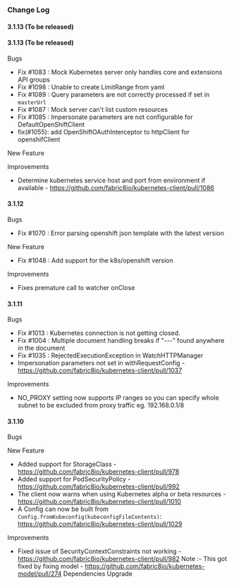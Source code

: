 ### Change Log

#### 3.1.13 (To be released)

#### 3.1.13 (To be released)

  Bugs
   * Fix #1083 : Mock Kubernetes server only handles core and extensions API groups
   * Fix #1098 : Unable to create LimitRange from yaml
   * Fix #1089 : Query parameters are not correctly processed if set in `masterUrl`
   * Fix #1087 : Mock server can't list custom resources
   * Fix #1085 : Impersonate parameters are not configurable for DefaultOpenShiftClient
   * fix(#1055): add OpenShiftOAuthInterceptor to httpClient for openshifClient
  
  New Feature
  
  Improvements
   * Determine kubernetes service host and port from environment if available - https://github.com/fabric8io/kubernetes-client/pull/1086
   
#### 3.1.12
  Bugs
   * Fix #1070 : Error parsing openshift json template with the latest version

  New Feature
   * Fix #1048 : Add support for the k8s/openshift version

  Improvements
   * Fixes premature call to watcher onClose

#### 3.1.11
  Bugs
   * Fix #1013 : Kubernetes connection is not getting closed.
   * Fix #1004 : Multiple document handling breaks if "---" found anywhere in the document
   * Fix #1035 : RejectedExecutionException in WatchHTTPManager
   * Impersonation parameters not set in withRequestConfig - https://github.com/fabric8io/kubernetes-client/pull/1037

  Improvements
   * NO_PROXY setting now supports IP ranges so you can specify whole subnet to be excluded from proxy traffic eg. 192.168.0.1/8

#### 3.1.10
  Bugs

  New Feature
   * Added support for StorageClass - https://github.com/fabric8io/kubernetes-client/pull/978
   * Added support for PodSecurityPolicy - https://github.com/fabric8io/kubernetes-client/pull/992
   * The client now warns when using Kubernetes alpha or beta resources - https://github.com/fabric8io/kubernetes-client/pull/1010
   * A Config can now be built from `Config.fromKubeconfig(kubeconfigFileContents)`: https://github.com/fabric8io/kubernetes-client/pull/1029

  Improvements
   * Fixed issue of SecurityContextConstraints not working - https://github.com/fabric8io/kubernetes-client/pull/982
	Note :- This got fixed by fixing model - https://github.com/fabric8io/kubernetes-model/pull/274
  Dependencies Upgrade
